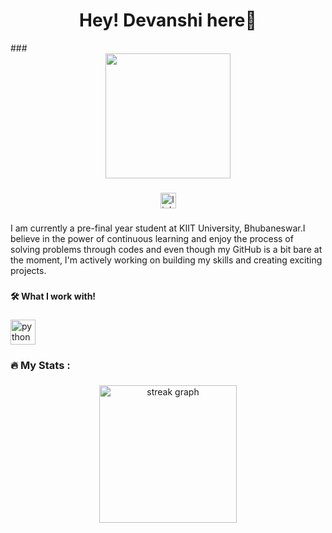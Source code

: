 <h1 align="center">Hey! Devanshi here👋</h1>
###
<div align="center">
  <img height="200" src="https://github.com/devanshigit/devanshigit/blob/main/The-World-of-Studio-Ghibli-v2-1600x650.avif"/>
</div>

###

<div align="center">
  <a href="https://www.linkedin.com/in/devanshi-shrivastava-7b3129279/" target="_blank">
    <img src="https://img.shields.io/static/v1?message=LinkedIn&logo=linkedin&label=&color=0077B5&logoColor=white&labelColor=&style=for-the-badge" height="25" alt="linkedin logo"  />
  </a>
</div>



###

<h3 align="left"></h3>

###

<p align="left">I am currently a pre-final year student at KIIT University, Bhubaneswar.I believe in the power of continuous learning and enjoy the process of solving problems through codes and even though my GitHub is a bit bare at the moment, I'm actively working on building my skills and creating exciting projects.</p>

###

<h4 align="left">🛠 What I work with!</h4>

###

<div align="left">
  <img src="https://cdn.jsdelivr.net/gh/devicons/devicon/icons/python/python-original.svg" height="40" alt="python logo"  />
</div>

###

<h3 align="left">🔥   My Stats :</h3>

###

<div align="center">
  <img src="https://streak-stats.demolab.com?user=devanshigit&locale=en&mode=daily&theme=dark&hide_border=false&border_radius=5&order=3" height="220" alt="streak graph"  />
</div>

###

<div align="center">
</div>

###
